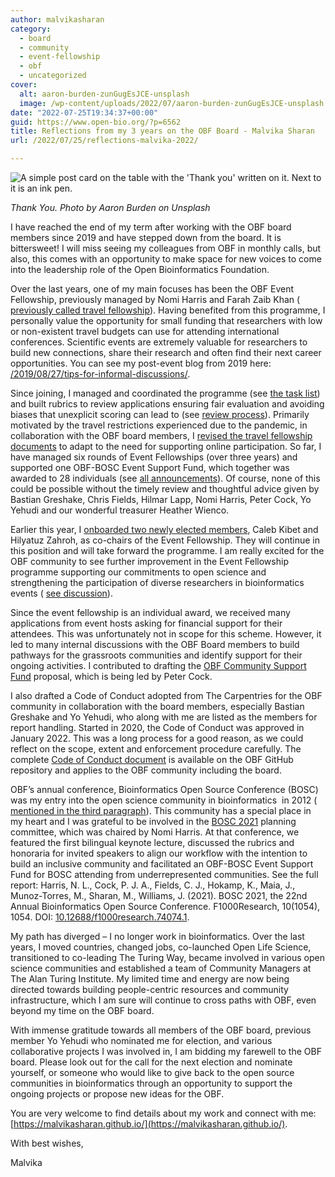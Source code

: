 ```yaml
---
author: malvikasharan
category:
  - board
  - community
  - event-fellowship
  - obf
  - uncategorized
cover:
  alt: aaron-burden-zunGugEsJCE-unsplash
  image: /wp-content/uploads/2022/07/aaron-burden-zunGugEsJCE-unsplash.jpg
date: "2022-07-25T19:34:37+00:00"
guid: https://www.open-bio.org/?p=6562
title: Reflections from my 3 years on the OBF Board - Malvika Sharan
url: /2022/07/25/reflections-malvika-2022/

---
```

![A simple post card on the table with the 'Thank you' written on it. Next to it is an ink pen.](wp-content/uploads/2022/07/aaron-burden-zunGugEsJCE-unsplash.jpg)

_Thank You. Photo by Aaron Burden on Unsplash_

I have reached the end of my term after working with the OBF board members since 2019 and have stepped down from the board. It is bittersweet! I will miss seeing my colleagues from OBF in monthly calls, but also, this comes with an opportunity to make space for new voices to come into the leadership role of the Open Bioinformatics Foundation.

Over the last years, one of my main focuses has been the OBF Event Fellowship, previously managed by Nomi Harris and Farah Zaib Khan ( [previously called travel fellowship](/2020/08/22/obf-event-fellowship-round-2-2020/)). Having benefited from this programme, I personally value the opportunity for small funding that researchers with low or non-existent travel budgets can use for attending international conferences. Scientific events are extremely valuable for researchers to build new connections, share their research and often find their next career opportunities. You can see my post-event blog from 2019 here: [/2019/08/27/tips-for-informal-discussions/](/2019/08/27/tips-for-informal-discussions/).

Since joining, I managed and coordinated the programme (see [the task list](https://github.com/OBF/obf-docs/issues/95)) and built rubrics to review applications ensuring fair evaluation and avoiding biases that unexplicit scoring can lead to (see [review process](https://github.com/OBF/obf-docs/blob/master/Travel_fellowships.md#review-process)). Primarily motivated by the travel restrictions experienced due to the pandemic, in collaboration with the OBF board members, I [revised the travel fellowship documents](https://github.com/OBF/obf-docs/pull/79) to adapt to the need for supporting online participation. So far, I have managed six rounds of Event Fellowships (over three years) and supported one OBF-BOSC Event Support Fund, which together was awarded to 28 individuals (see [all announcements](/2020/08/22/obf-event-fellowship-round-2-2020/)). Of course, none of this could be possible without the timely review and thoughtful advice given by Bastian Greshake, Chris Fields, Hilmar Lapp, Nomi Harris, Peter Cock, Yo Yehudi and our wonderful treasurer Heather Wienco.

Earlier this year, I [onboarded two newly elected members](/2022/02/07/obf-event-fellowship-update/), Caleb Kibet and Hilyatuz Zahroh, as co-chairs of the Event Fellowship. They will continue in this position and will take forward the programme. I am really excited for the OBF community to see further improvement in the Event Fellowship programme supporting our commitments to open science and strengthening the participation of diverse researchers in bioinformatics events ( [see discussion](https://github.com/OBF/obf-docs/pull/94)).

Since the event fellowship is an individual award, we received many applications from event hosts asking for financial support for their attendees. This was unfortunately not in scope for this scheme. However, it led to many internal discussions with the OBF Board members to build pathways for the grassroots communities and identify support for their ongoing activities. I contributed to drafting the [OBF Community Support Fund](/2021/05/11/obf-community-support-sponsorship/) proposal, which is being led by Peter Cock.

I also drafted a Code of Conduct adopted from The Carpentries for the OBF community in collaboration with the board members, especially Bastian Greshake and Yo Yehudi, who along with me are listed as the members for report handling. Started in 2020, the Code of Conduct was approved in January 2022. This was a long process for a good reason, as we could reflect on the scope, extent and enforcement procedure carefully. The complete [Code of Conduct document](https://github.com/OBF/obf-docs/tree/master/code-of-conduct) is available on the OBF GitHub repository and applies to the OBF community including the board.

OBF’s annual conference, Bioinformatics Open Source Conference (BOSC) was my entry into the open science community in bioinformatics  in 2012 ( [mentioned in the third paragraph](/2019/08/27/tips-for-informal-discussions/)). This community has a special place in my heart and I was grateful to be involved in the [BOSC 2021](/events/bosc-2021/) planning committee, which was chaired by Nomi Harris. At that conference, we featured the first bilingual keynote lecture, discussed the rubrics and honoraria for invited speakers to align our workflow with the intention to build an inclusive community and facilitated an OBF-BOSC Event Support Fund for BOSC attending from underrepresented communities. See the full report: Harris, N. L., Cock, P. J. A., Fields, C. J., Hokamp, K., Maia, J., Munoz-Torres, M., Sharan, M., Williams, J. (2021). BOSC 2021, the 22nd Annual Bioinformatics Open Source Conference. F1000Research, 10(1054), 1054. DOI: [10.12688/f1000research.74074.1](https://f1000research.com/articles/10-1054).

My path has diverged – I no longer work in bioinformatics. Over the last years, I moved countries, changed jobs, co-launched Open Life Science, transitioned to co-leading The Turing Way, became involved in various open science communities and established a team of Community Managers at The Alan Turing Institute. My limited time and energy are now being directed towards building people-centric resources and community infrastructure, which I am sure will continue to cross paths with OBF, even beyond my time on the OBF board.

With immense gratitude towards all members of the OBF board, previous member Yo Yehudi who nominated me for election, and various collaborative projects I was involved in, I am bidding my farewell to the OBF board. Please look out for the call for the next election and nominate yourself, or someone who would like to give back to the open source communities in bioinformatics through an opportunity to support the ongoing projects or propose new ideas for the OBF.

You are very welcome to find details about my work and connect with me: [https://malvikasharan.github.io/](https://malvikasharan.github.io/).

With best wishes,

Malvika
